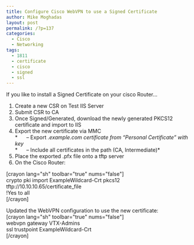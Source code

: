 ```yaml
---
title: Configure Cisco WebVPN to use a Signed Certificate
author: Mike Moghadas
layout: post
permalink: /?p=137
categories:
  - Cisco
  - Networking
tags:
  - 1811
  - certificate
  - cisco
  - signed
  - ssl
---
```

If you like to install a Signed Certificate on your cisco Router&#8230;

1.  Create a new CSR on Test IIS Server
2.  Submit CSR to CA
3.  Once Signed/Generated, download the newly generated PKCS12 certificate and import to IIS
4.  Export the new certificate via MMC  
    *      &#8211; Export *.example.com certificate from “Personal Certificate” with key*  
    *      &#8211; Include all certificates in the path (CA, Intermediate)*
5.  Place the exported .pfx file onto a tftp server
6.  On the Cisco Router:

<!--more-->

[crayon lang="sh" toolbar="true" nums="false"]  
crypto pki import ExampleWildcard-Crt pkcs12 tftp://10.10.10.65/certificate_file  
!Yes to all  
[/crayon]

Updated the WebVPN configuration to use the new certificate:  
[crayon lang="sh" toolbar="true" nums="false"]  
webvpn gateway VTX-Admins  
ssl trustpoint ExampleWildcard-Crt  
[/crayon]
